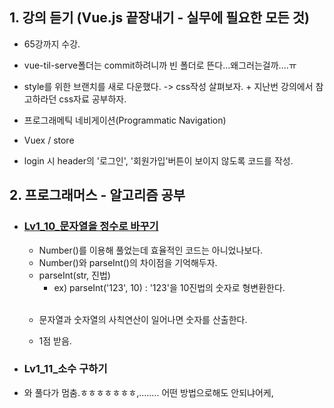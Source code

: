 <h2>1. 강의 듣기 (Vue.js 끝장내기 - 실무에 필요한 모든 것)</h2>

- 65강까지 수강.
- vue-til-serve폴더는 commit하려니까 빈 폴더로 뜬다...왜그러는걸까....ㅠ

- style를 위한 브랜치를 새로 다운했다. -> css작성 살펴보자. + 지난번 강의에서 참고하라던 css자료 공부하자.

- 프로그래메틱 네비게이션(Programmatic Navigation)
- Vuex / store
- login 시 header의 '로그인', '회원가입'버튼이 보이지 않도록 코드를 작성.


<h2>2. 프로그래머스 - 알고리즘 공부</h2>


- <h3><a href="https://github.com/EunJaePark/algorithm/blob/master/Lv1_10_%EB%AC%B8%EC%9E%90%EC%97%B4%EC%9D%84%20%EC%A0%95%EC%88%98%EB%A1%9C%20%EB%B0%94%EA%BE%B8%EA%B8%B0.html">Lv1_10_문자열을 정수로 바꾸기</a></h3>

  - Number()를 이용해 풀었는데 효율적인 코드는 아니었나보다.
  - Number()와 parseInt()의 차이점을 기억해두자.
  - parseInt(str, 진법)   
    - ex) parseInt('123', 10)  : '123'을 10진법의 숫자로 형변환한다.
  <br/>
  
  - 문자열과 숫자열의 사칙연산이 일어나면 숫자를 산출한다.

  - 1점 받음.
  
  
- <h3>Lv1_11_소수 구하기</h3>

- 와 풀다가 멈춤.ㅎㅎㅎㅎㅎㅎㅎ,........ 어떤 방법으로해도 안되냐어케,
